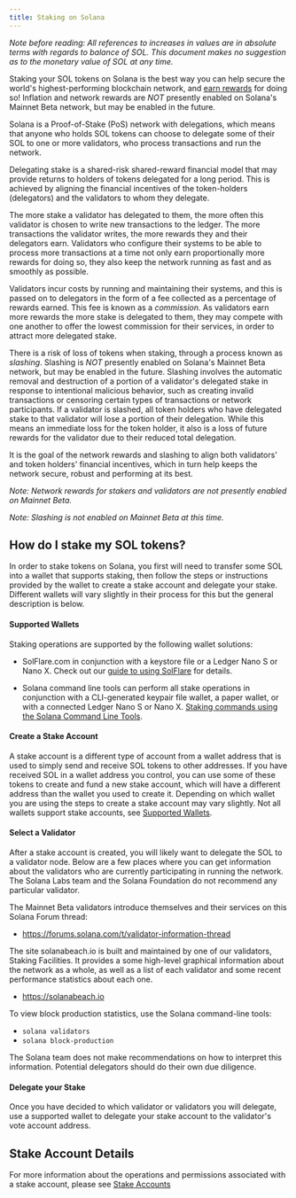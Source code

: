 ```yaml
---
title: Staking on Solana
---
```


*Note before reading: All references to increases in values are in absolute
terms with regards to balance of SOL.
This document makes no suggestion as to the monetary value of SOL at any time.*

Staking your SOL tokens on Solana is the best way you can help secure the world's
highest-performing blockchain network, and
[earn rewards](implemented-proposals/staking-rewards.md) for doing so!
Inflation and network rewards are *NOT* presently enabled on Solana's
Mainnet Beta network, but may be enabled in the future.

Solana is a Proof-of-Stake (PoS) network with delegations, which means that
anyone who holds SOL tokens can choose to delegate some of their SOL to one or
more validators, who process transactions and run the network.

Delegating stake is a shared-risk shared-reward financial model that may provide
returns to holders of tokens delegated for a long period.
This is achieved by aligning the financial incentives of the token-holders
(delegators) and the validators to whom they delegate.

The more stake a validator has delegated to them, the more often this validator
is chosen to write new transactions to the ledger.  The more transactions
the validator writes, the more rewards they and their delegators earn.
Validators who configure their systems to be able to process more transactions
at a time not only earn proportionally more rewards for doing so, they also
keep the network running as fast and as smoothly as possible.

Validators incur costs by running and maintaining their systems, and this is
passed on to delegators in the form of a fee collected as a percentage of
rewards earned.  This fee is known as a *commission*. As validators earn more
rewards the more stake is delegated to them, they may compete with one another
to offer the lowest commission for their services, in order to attract more
delegated stake.

There is a risk of loss of tokens when staking, through a process known as
*slashing*.  Slashing is *NOT* presently enabled on Solana's Mainnet Beta
network, but may be enabled in the future.  Slashing involves the automatic
removal and destruction of a portion of a validator's delegated stake in
response to intentional malicious behavior, such as creating invalid
transactions or censoring certain types of transactions or network participants.
If a validator is slashed, all token holders who have delegated stake to that
validator will lose a portion of their delegation.  While this means an immediate
loss for the token holder, it also is a loss of future rewards for the validator
due to their reduced total delegation.

It is the goal of the network rewards and slashing to align both validators'
and token holders' financial incentives, which in turn help keeps the network
secure, robust and performing at its best.

*Note: Network rewards for stakers and validators are not presently enabled on
Mainnet Beta.*

*Note: Slashing is not enabled on Mainnet Beta at this time.*


## How do I stake my SOL tokens?
In order to stake tokens on Solana, you first will need to transfer some SOL
into a wallet that supports staking, then follow the steps or instructions
provided by the wallet to create a stake account and delegate your stake.
Different wallets will vary slightly in their process for this but the general
description is below.

#### Supported Wallets
Staking operations are supported by the following wallet solutions:

 - SolFlare.com in conjunction with a keystore file or a Ledger Nano S or Nano X.
Check out our [guide to using SolFlare](wallet-guide/solflare.md) for details.

 - Solana command line tools can perform all stake operations in conjunction
 with a CLI-generated keypair file wallet, a paper wallet, or with a connected
 Ledger Nano S or Nano X.
 [Staking commands using the Solana Command Line Tools](cli/delegate-stake.md).

#### Create a Stake Account
A stake account is a different type of account from a wallet address
that is used to simply send and receive SOL tokens to other addresses. If you
have received SOL in a wallet address you control, you can use some of
these tokens to create and fund a new stake account, which will have a different
address than the wallet you used to create it.
Depending on which wallet you are using the steps to create a stake account
may vary slightly.  Not all wallets support stake accounts, see
[Supported Wallets](#supported-wallets).

#### Select a Validator
After a stake account is created, you will likely want to delegate the SOL
to a validator node.  Below are a few places where you can get information about
the validators who are currently participating in running the network.
The Solana Labs team and the Solana Foundation do not recommend any particular
validator.

The Mainnet Beta validators introduce themselves and their services on this
Solana Forum thread:
 - https://forums.solana.com/t/validator-information-thread

The site solanabeach.io is built and maintained by one of our validators,
Staking Facilities.  It provides a some high-level graphical information about
the network as a whole, as well as a list of each validator and some recent
performance statistics about each one.
 - https://solanabeach.io

To view block production statistics, use the Solana command-line tools:
 - `solana validators`
 - `solana block-production`

The Solana team does not make recommendations on how to interpret this
information.  Potential delegators should do their own due diligence.

#### Delegate your Stake
Once you have decided to which validator or validators you will delegate, use
a supported wallet to delegate your stake account to the validator's vote
account address.

## Stake Account Details
For more information about the operations and permissions associated with a
stake account, please see [Stake Accounts](staking/stake-accounts.md)
